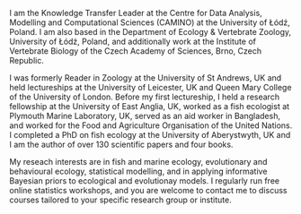 I am the Knowledge Transfer Leader at the Centre for Data Analysis, Modelling and Computational Sciences (CAMINO) at the University of Łódź, Poland. I am also based in the Department of Ecology & Vertebrate Zoology, University of Łódź, Poland, and additionally work at the Institute of Vertebrate Biology of the Czech Academy of Sciences, Brno, Czech Republic. 

I was formerly Reader in Zoology at the University of St Andrews, UK and held lectureships at the University of Leicester, UK and Queen Mary College of the University of London. Before my first lectureship, I held a research fellowship at the University of East Anglia, UK, worked as a fish ecologist at Plymouth Marine Laboratory, UK, served as an aid worker in Bangladesh, and worked for the Food and Agriculture Organisation of the United Nations. I completed a PhD on fish ecology at the University of Aberystwyth, UK and I am the author of over 130 scientific papers and four books.

My reseach interests are in fish and marine ecology, evolutionary and behavioural ecology, statistical modelling, and in applying informative Bayesian priors to ecological and evolutionay models. I regularly run free online statistics workshops, and you are welcome to contact me to discuss courses tailored to your specific research group or institute.
